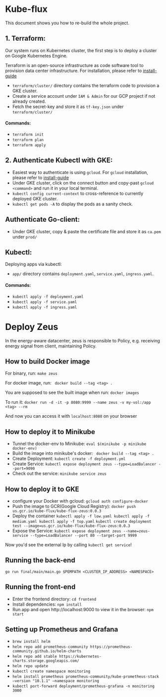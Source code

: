 # Kube-flux
This document shows you how to re-build the whole project.
## 1. Terraform:
Our system runs on Kubernetes cluster, the first step is to deploy a cluster on Google Kubernetes Engine.

Terraform is an open-source infrastructure as code software tool to provision data center infrastructure.
For installation, please refer to [install-guide](https://learn.hashicorp.com/tutorials/terraform/install-cli)
+ `terraform/cluster/` directory contains the terraform code to provision a GKE cluster.
+ Create a service account under `IAM & Admin` for our GCP project if not already created.
+ Fetch the secret-key and store it as `tf-key.json` under `terraform/cluster/`
#### Commands:
+ `terraform init` 
+ `terraform plan` 
+ `terraform apply`
## 2. Authenticate Kubectl with GKE:
+ Easiest way to authenticate is using `gcloud`. For `gcloud` installation, please refer to [install-guide](https://cloud.google.com/sdk/docs/install)
+ Under GKE cluster, click on the connect button and copy-past `gcloud <command>` and run it in your local terminal.
+ `kubectl config current-context` to cross-reference to currently deployed GKE cluster.
+ `kubectl get pods -A` to display the pods as a sanity check.
## Authenticate Go-client:
+ Under GKE cluster, copy & paste the certificate file and store it as `ca.pem` under `prod/`
## Kubectl:
Deploying apps via kubectl:
+ `app/` directory contains `deployment.yaml`, `service.yaml`, `ingress.yaml`.
#### Commands:
+ `kubectl apply -f deployment.yaml`
+ `kubectl apply -f service.yaml`
+ `kubectl apply -f ingress.yaml`

# Deploy Zeus

In the energy-aware datacenter, zeus is responsible to Policy, e.g. receiving energy signal from client, maintaining Policy.

## How to build Docker image

For binary, run:
```make zeus```

For docker image, run:
``` docker build --tag <tag> .```

You are supposed to see the built image when run:
```docker images```

To run it:
```docker run -d -it -p 8080:9999 --name zeus -v my-vol:/app <tag> --rm```

And now you can access it with `localhost:8080` on your browser

## How to deploy it to Minikube
+ Tunnel the docker-env to Minikube: `eval $(minikube -p minikube docker-env)`
+ Build the image into minikube's docker: ``` docker build --tag <tag> .```
+ Create Deployment: ```kubectl create -f deployment.yml```
+ Create Service: ```kubectl expose deployment zeus --type=LoadBalancer --port=9090```
+ Check out the service: ```minikube service zeus```

## How to deploy it to GKE
+ configure your Docker with gcloud: `gcloud auth configure-docker`
+ Push the image to GCR(Google Cloud Registry): `docker push us.gcr.io/kube-flux/kube-flux-zeus:0.0.3`
+ Deploy the container
`kubectl apply -f low.yaml
 kubectl apply -f medium.yaml
 kubectl apply -f top.yaml`
`kubectl create deployment test --image=us.gcr.io/kube-flux/kube-flux-zeus:0.0.3`
+ Expose the Service: `kubectl expose deployment zeus --name=zeus-service --type=LoadBalancer --port 80 --target-port 9999`

Now you'd see the external Ip by calling `kubectl get service`!

## Running the back-end
`go run final/main/main.go $PEMPATH <CLUSTER_IP_ADDRESS> <NAMESPACE>`

## Running the front-end
+ Enter the frontend directory: `cd frontend`
+ Install dependencies: `npm install`
+ Run app and open http://localhost:9000 to view it in the browser: `npm start`

## Setting up Prometheus and Grafana
+ `brew install helm`
+ `helm repo add prometheus-community https://prometheus-community.github.io/helm-charts`
+  `helm repo add stable https://kubernetes-charts.storage.googleapis.com/`
+ `helm repo update`
+ `kubectl create namespace monitoring`
+ `helm install prometheus prometheus-community/kube-prometheus-stack —version "10.1.1" —namespace monitoring`
+ `kubectl port-forward deployment/prometheus-grafana -n monitoring 3000`

